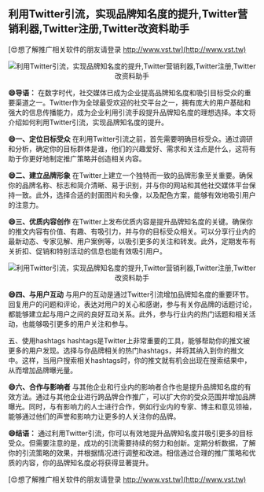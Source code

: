 ## **利用Twitter引流，实现品牌知名度的提升,Twitter营销利器,Twitter注册,Twitter改资料助手**

[😍想了解推广相关软件的朋友请登录 http://www.vst.tw](http://www.vst.tw)

 <center><img src="https://vst.tw/MP4/tuiguang/png/5.png" alt="利用Twitter引流，实现品牌知名度的提升,Twitter营销利器,Twitter注册,Twitter改资料助手"></center>

**😄导语：**
在数字时代，社交媒体已成为企业提高品牌知名度和吸引目标受众的重要渠道之一。Twitter作为全球最受欢迎的社交平台之一，拥有庞大的用户基础和强大的信息传播能力，成为企业利用引流手段提升品牌知名度的理想选择。本文将介绍如何利用Twitter引流，实现品牌知名度的提升。

**😄一、定位目标受众**
在利用Twitter引流之前，首先需要明确目标受众。通过调研和分析，确定你的目标群体是谁，他们的兴趣爱好、需求和关注点是什么，这将有助于你更好地制定推广策略并创造相关内容。

**😄二、建立品牌形象**
在Twitter上建立一个独特而一致的品牌形象至关重要。确保你的品牌名称、标志和简介清晰、易于识别，并与你的网站和其他社交媒体平台保持一致。此外，选择合适的封面图片和头像，以及配色方案，能够有效地吸引用户的注意力。

**😄三、优质内容创作**
在Twitter上发布优质内容是提升品牌知名度的关键。确保你的推文内容有价值、有趣、有吸引力，并与你的目标受众相关。可以分享行业内的最新动态、专家见解、用户案例等，以吸引更多的关注和转发。此外，定期发布有关折扣、促销和特别活动的信息也能有效吸引用户。

 <center><img src="https://vst.tw/MP4/tuiguang/png/4.png" alt="利用Twitter引流，实现品牌知名度的提升,Twitter营销利器,Twitter注册,Twitter改资料助手"></center>

**😄四、与用户互动**
与用户的互动是通过Twitter引流增加品牌知名度的重要环节。回复用户的问题和评论，表达对用户的关心和感谢，参与有关你品牌的话题讨论，都能够建立起与用户之间的良好互动关系。此外，参与行业内的热门话题和相关活动，也能够吸引更多的用户关注和参与。

五、使用hashtags
hashtags是Twitter上非常重要的工具，能够帮助你的推文被更多的用户发现。选择与你品牌相关的热门hashtags，并将其纳入到你的推文中。这样，当用户搜索相关hashtags时，你的推文就有机会出现在搜索结果中，从而增加品牌曝光量。

**😄六、合作与影响者**
与其他企业和行业内的影响者合作也是提升品牌知名度的有效方法。通过与其他企业进行跨品牌合作推广，可以扩大你的受众范围并增加品牌曝光。同时，与有影响力的人士进行合作，例如行业内的专家、博主和意见领袖，能够通过他们的声誉和影响力让更多的人关注你的品牌。

**😄结语：**
通过利用Twitter引流，你可以有效地提升品牌知名度并吸引更多的目标受众。但需要注意的是，成功的引流需要持续的努力和创新。定期分析数据，了解你的引流策略的效果，并根据情况进行调整和改进。相信通过合理的推广策略和优质的内容，你的品牌知名度必将获得显著提升。

[😍想了解推广相关软件的朋友请登录 http://www.vst.tw](http://www.vst.tw)



